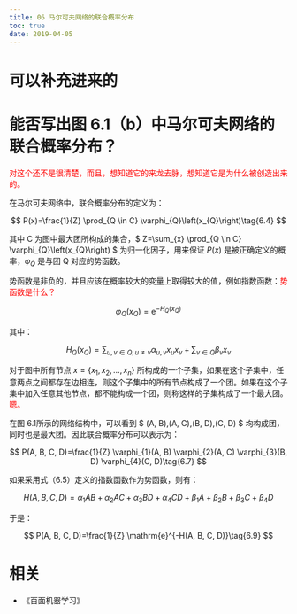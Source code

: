 ```yaml
---
title: 06 马尔可夫网络的联合概率分布
toc: true
date: 2019-04-05
---
```

# 可以补充进来的



# 能否写出图 6.1（b）中马尔可夫网络的联合概率分布？

<span style="color:red;">对这个还不是很清楚，而且，想知道它的来龙去脉，想知道它是为什么被创造出来的。</span>

在马尔可夫网络中，联合概率分布的定义为：

$$
P(x)=\frac{1}{Z} \prod_{Q \in C} \varphi_{Q}\left(x_{Q}\right)\tag{6.4}
$$

其中 C 为图中最大团所构成的集合，$
Z=\sum_{x} \prod_{Q \in C} \varphi_{Q}\left(x_{Q}\right)
$ 为归一化因子，用来保证 $P(x)$ 是被正确定义的概率，$\varphi_Q$ 是与团 Q 对应的势函数。

势函数是非负的，并且应该在概率较大的变量上取得较大的值，例如指数函数：<span style="color:red;">势函数是什么？</span>


$$
\varphi_{Q}\left(x_{Q}\right)=\mathrm{e}^{-H_{Q}\left(x_{Q}\right)}\tag{6.5}
$$

其中：

$$
H_{Q}\left(x_{Q}\right)=\sum_{u, v \in Q, u \neq v} \alpha_{u, v} x_{u} x_{v}+\sum_{v \in Q} \beta_{v} x_{v}\tag{6.6}
$$


对于图中所有节点 $x=\{x_1,x_2,...,x_n\}$ 所构成的一个子集，如果在这个子集中，任意两点之间都存在边相连，则这个子集中的所有节点构成了一个团。如果在这个子集中加入任意其他节点，都不能构成一个团，则称这样的子集构成了一个最大团。<span style="color:red;">嗯。</span>


在图 6.1所示的网络结构中，可以看到 $
(A, B),(A, C),(B, D),(C, D)
$ 均构成团，同时也是最大团。因此联合概率分布可以表示为：

$$
P(A, B, C, D)=\frac{1}{Z} \varphi_{1}(A, B) \varphi_{2}(A, C) \varphi_{3}(B, D) \varphi_{4}(C, D)\tag{6.7}
$$

如果采用式（6.5）定义的指数函数作为势函数，则有：

$$
H(A, B, C, D)=\alpha_{1} A B+\alpha_{2} A C+\alpha_{3} B D+\alpha_{4} C D+\beta_{1} A+\beta_{2} B+\beta_{3} C+\beta_{4} D\tag{6.8}
$$

于是：

$$
P(A, B, C, D)=\frac{1}{Z} \mathrm{e}^{-H(A, B, C, D)}\tag{6.9}
$$




# 相关

- 《百面机器学习》
